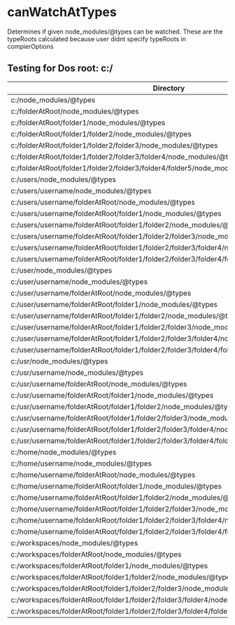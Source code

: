 # canWatchAtTypes

Determines if given node_modules/@types can be watched.
These are the typeRoots calculated because user didnt specify typeRoots in compierOptions

## Testing for Dos root: c:/

| Directory                                                                                  | canWatchAtTypes |
| ------------------------------------------------------------------------------------------ | --------------- |
| c:/node_modules/@types                                                                     | false           |
| c:/folderAtRoot/node_modules/@types                                                        | true            |
| c:/folderAtRoot/folder1/node_modules/@types                                                | true            |
| c:/folderAtRoot/folder1/folder2/node_modules/@types                                        | true            |
| c:/folderAtRoot/folder1/folder2/folder3/node_modules/@types                                | true            |
| c:/folderAtRoot/folder1/folder2/folder3/folder4/node_modules/@types                        | true            |
| c:/folderAtRoot/folder1/folder2/folder3/folder4/folder5/node_modules/@types                | true            |
| c:/users/node_modules/@types                                                               | false           |
| c:/users/username/node_modules/@types                                                      | false           |
| c:/users/username/folderAtRoot/node_modules/@types                                         | true            |
| c:/users/username/folderAtRoot/folder1/node_modules/@types                                 | true            |
| c:/users/username/folderAtRoot/folder1/folder2/node_modules/@types                         | true            |
| c:/users/username/folderAtRoot/folder1/folder2/folder3/node_modules/@types                 | true            |
| c:/users/username/folderAtRoot/folder1/folder2/folder3/folder4/node_modules/@types         | true            |
| c:/users/username/folderAtRoot/folder1/folder2/folder3/folder4/folder5/node_modules/@types | true            |
| c:/user/node_modules/@types                                                                | true            |
| c:/user/username/node_modules/@types                                                       | true            |
| c:/user/username/folderAtRoot/node_modules/@types                                          | true            |
| c:/user/username/folderAtRoot/folder1/node_modules/@types                                  | true            |
| c:/user/username/folderAtRoot/folder1/folder2/node_modules/@types                          | true            |
| c:/user/username/folderAtRoot/folder1/folder2/folder3/node_modules/@types                  | true            |
| c:/user/username/folderAtRoot/folder1/folder2/folder3/folder4/node_modules/@types          | true            |
| c:/user/username/folderAtRoot/folder1/folder2/folder3/folder4/folder5/node_modules/@types  | true            |
| c:/usr/node_modules/@types                                                                 | true            |
| c:/usr/username/node_modules/@types                                                        | true            |
| c:/usr/username/folderAtRoot/node_modules/@types                                           | true            |
| c:/usr/username/folderAtRoot/folder1/node_modules/@types                                   | true            |
| c:/usr/username/folderAtRoot/folder1/folder2/node_modules/@types                           | true            |
| c:/usr/username/folderAtRoot/folder1/folder2/folder3/node_modules/@types                   | true            |
| c:/usr/username/folderAtRoot/folder1/folder2/folder3/folder4/node_modules/@types           | true            |
| c:/usr/username/folderAtRoot/folder1/folder2/folder3/folder4/folder5/node_modules/@types   | true            |
| c:/home/node_modules/@types                                                                | true            |
| c:/home/username/node_modules/@types                                                       | true            |
| c:/home/username/folderAtRoot/node_modules/@types                                          | true            |
| c:/home/username/folderAtRoot/folder1/node_modules/@types                                  | true            |
| c:/home/username/folderAtRoot/folder1/folder2/node_modules/@types                          | true            |
| c:/home/username/folderAtRoot/folder1/folder2/folder3/node_modules/@types                  | true            |
| c:/home/username/folderAtRoot/folder1/folder2/folder3/folder4/node_modules/@types          | true            |
| c:/home/username/folderAtRoot/folder1/folder2/folder3/folder4/folder5/node_modules/@types  | true            |
| c:/workspaces/node_modules/@types                                                          | true            |
| c:/workspaces/folderAtRoot/node_modules/@types                                             | true            |
| c:/workspaces/folderAtRoot/folder1/node_modules/@types                                     | true            |
| c:/workspaces/folderAtRoot/folder1/folder2/node_modules/@types                             | true            |
| c:/workspaces/folderAtRoot/folder1/folder2/folder3/node_modules/@types                     | true            |
| c:/workspaces/folderAtRoot/folder1/folder2/folder3/folder4/node_modules/@types             | true            |
| c:/workspaces/folderAtRoot/folder1/folder2/folder3/folder4/folder5/node_modules/@types     | true            |

